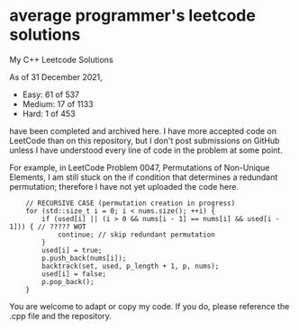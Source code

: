 # average programmer's leetcode solutions
My C++ Leetcode Solutions


As of 31 December 2021, 
- Easy: 61 of 537
- Medium: 17 of 1133
- Hard: 1 of 453


have been completed and archived here. I have more accepted code on LeetCode than on this repository, but I don't post submissions on GitHub unless I have understood every line of code in the problem at some point.


For example, in LeetCode Problem 0047, Permutations of Non-Unique Elements, I am still stuck on the if condition that determines a redundant permutation; therefore I have not yet uploaded the code here.

        // RECURSIVE CASE (permutation creation in progress)
        for (std::size_t i = 0; i < nums.size(); ++i) {
            if (used[i] || (i > 0 && nums[i - 1] == nums[i] && used[i - 1])) { // ????? WOT
                continue; // skip redundant permutation
            }
            used[i] = true;
            p.push_back(nums[i]);
            backtrack(set, used, p_length + 1, p, nums);
            used[i] = false;
            p.pop_back();
        }

You are welcome to adapt or copy my code. If you do, please reference the .cpp file and the repository.
